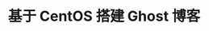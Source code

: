 ---
layout: post
title: "基于 CentOS 搭建 Ghost 博客"
comments: true
description: ""
keywords: "Ghost, CentOS"
---